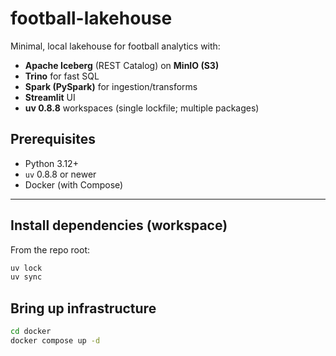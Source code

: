 # football-lakehouse

Minimal, local lakehouse for football analytics with:

- **Apache Iceberg** (REST Catalog) on **MinIO (S3)**
- **Trino** for fast SQL
- **Spark (PySpark)** for ingestion/transforms
- **Streamlit** UI
- **uv 0.8.8** workspaces (single lockfile; multiple packages)

## Prerequisites

- Python 3.12+
- `uv` 0.8.8 or newer
- Docker (with Compose)

---

## Install dependencies (workspace)

From the repo root:

```bash
uv lock
uv sync
```

## Bring up infrastructure

```bash
cd docker
docker compose up -d
```
